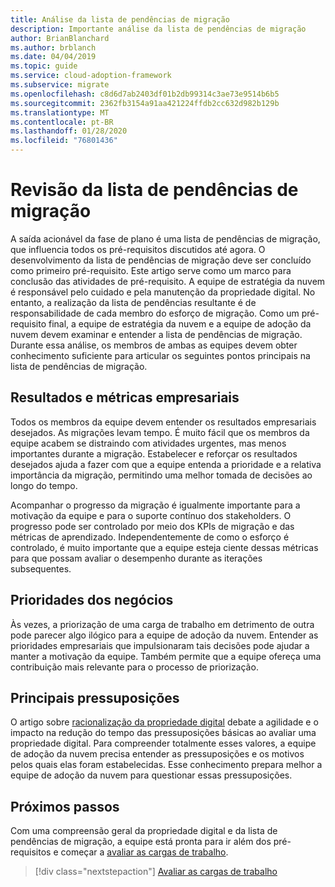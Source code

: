 ```yaml
---
title: Análise da lista de pendências de migração
description: Importante análise da lista de pendências de migração
author: BrianBlanchard
ms.author: brblanch
ms.date: 04/04/2019
ms.topic: guide
ms.service: cloud-adoption-framework
ms.subservice: migrate
ms.openlocfilehash: c8d6d7ab2403df01b2db99314c3ae73e9514b6b5
ms.sourcegitcommit: 2362fb3154a91aa421224ffdb2cc632d982b129b
ms.translationtype: MT
ms.contentlocale: pt-BR
ms.lasthandoff: 01/28/2020
ms.locfileid: "76801436"
---
```

# <a name="migration-backlog-review"></a>Revisão da lista de pendências de migração

A saída acionável da fase de plano é uma lista de pendências de migração, que influencia todos os pré-requisitos discutidos até agora. O desenvolvimento da lista de pendências de migração deve ser concluído como primeiro pré-requisito. Este artigo serve como um marco para conclusão das atividades de pré-requisito. A equipe de estratégia da nuvem é responsável pelo cuidado e pela manutenção da propriedade digital. No entanto, a realização da lista de pendências resultante é de responsabilidade de cada membro do esforço de migração. Como um pré-requisito final, a equipe de estratégia da nuvem e a equipe de adoção da nuvem devem examinar e entender a lista de pendências de migração. Durante essa análise, os membros de ambas as equipes devem obter conhecimento suficiente para articular os seguintes pontos principais na lista de pendências de migração.

## <a name="business-outcomes-and-metrics"></a>Resultados e métricas empresariais

Todos os membros da equipe devem entender os resultados empresariais desejados. As migrações levam tempo. É muito fácil que os membros da equipe acabem se distraindo com atividades urgentes, mas menos importantes durante a migração. Estabelecer e reforçar os resultados desejados ajuda a fazer com que a equipe entenda a prioridade e a relativa importância da migração, permitindo uma melhor tomada de decisões ao longo do tempo.

Acompanhar o progresso da migração é igualmente importante para a motivação da equipe e para o suporte contínuo dos stakeholders. O progresso pode ser controlado por meio dos KPIs de migração e das métricas de aprendizado. Independentemente de como o esforço é controlado, é muito importante que a equipe esteja ciente dessas métricas para que possam avaliar o desempenho durante as iterações subsequentes.

## <a name="business-priorities"></a>Prioridades dos negócios

Às vezes, a priorização de uma carga de trabalho em detrimento de outra pode parecer algo ilógico para a equipe de adoção da nuvem. Entender as prioridades empresariais que impulsionaram tais decisões pode ajudar a manter a motivação da equipe. Também permite que a equipe ofereça uma contribuição mais relevante para o processo de priorização.

## <a name="core-assumptions"></a>Principais pressuposições

O artigo sobre [racionalização da propriedade digital](../../../digital-estate/rationalize.md) debate a agilidade e o impacto na redução do tempo das pressuposições básicas ao avaliar uma propriedade digital. Para compreender totalmente esses valores, a equipe de adoção da nuvem precisa entender as pressuposições e os motivos pelos quais elas foram estabelecidas. Esse conhecimento prepara melhor a equipe de adoção da nuvem para questionar essas pressuposições.

## <a name="next-steps"></a>Próximos passos

Com uma compreensão geral da propriedade digital e da lista de pendências de migração, a equipe está pronta para ir além dos pré-requisitos e começar a [avaliar as cargas de trabalho](../assess/index.md).

> [!div class="nextstepaction"]
> [Avaliar as cargas de trabalho](../assess/index.md)
